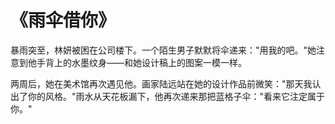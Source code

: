 # 《雨伞借你》
暴雨突至，林妍被困在公司楼下。一个陌生男子默默将伞递来："用我的吧。"她注意到他手背上的水墨纹身——和她设计稿上的图案一模一样。

两周后，她在美术馆再次遇见他。画家陆远站在她的设计作品前微笑："那天我认出了你的风格。"雨水从天花板漏下，他再次递来那把蓝格子伞："看来它注定属于你。"
